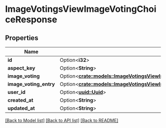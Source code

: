 # ImageVotingsViewImageVotingChoiceResponse

## Properties

Name | Type | Description | Notes
------------ | ------------- | ------------- | -------------
**id** | Option<**i32**> |  | [optional]
**aspect_key** | Option<**String**> |  | [optional]
**image_voting** | Option<[**crate::models::ImageVotingsViewImageVotingChoiceResponseImageVoting**](ImageVotingsViewImageVotingChoiceResponseImageVoting.md)> |  | [optional]
**image_voting_entry** | Option<[**crate::models::ImageVotingsViewImageVotingChoiceResponseImageVotingEntry**](ImageVotingsViewImageVotingChoiceResponseImageVotingEntry.md)> |  | [optional]
**user_id** | Option<[**uuid::Uuid**](uuid::Uuid.md)> |  | [optional]
**created_at** | Option<**String**> |  | [optional]
**updated_at** | Option<**String**> |  | [optional]

[[Back to Model list]](../README.md#documentation-for-models) [[Back to API list]](../README.md#documentation-for-api-endpoints) [[Back to README]](../README.md)


